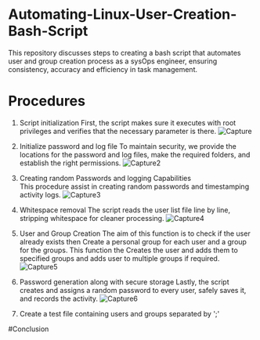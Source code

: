 # Automating-Linux-User-Creation-Bash-Script
This repository discusses steps to creating a bash script that automates user and group creation process as a sysOps engineer, ensuring consistency, accuracy and efficiency in task management.

# Procedures
1. Script initialization
First, the script makes sure it executes with root privileges and verifies that the necessary parameter is there.
![Capture](https://github.com/Oluwaseunoyefule/Automating-Linux-User-Creation-Bash-Script/assets/94696105/1cb904c9-dd5a-4780-897a-02415a05d473)

2. Initialize password and log file
To maintain security, we provide the locations for the password and log files, make the required folders, and establish the right permissions. 
![Capture2](https://github.com/Oluwaseunoyefule/Automating-Linux-User-Creation-Bash-Script/assets/94696105/8b1c61da-959a-413a-a484-60f74766ddd3)

3. Creating random Passwords and logging Capabilities
This procedure assist in creating random passwords and timestamping activity logs.
![Capture3](https://github.com/Oluwaseunoyefule/Automating-Linux-User-Creation-Bash-Script/assets/94696105/e642cd88-a82e-4f1f-b1be-8c95ff665c38)

4. Whitespace removal
The script reads the user list file line by line, stripping whitespace for cleaner processing.
![Capture4](https://github.com/Oluwaseunoyefule/Automating-Linux-User-Creation-Bash-Script/assets/94696105/00c8527b-57c0-4e1e-91f7-8a92ac071f6a)

5. User and Group Creation
The aim of this function is to check if the user already exists then Create a personal group for each user and a group for the groups. This function the Creates the user and adds them to specified groups and adds user to multiple groups if required.
![Capture5](https://github.com/Oluwaseunoyefule/Automating-Linux-User-Creation-Bash-Script/assets/94696105/6fa273ce-0458-4838-beaa-5c4357752237)

6. Password generation along with secure storage
Lastly, the script creates and assigns a random password to every user, safely saves it, and records the activity.
![Capture6](https://github.com/Oluwaseunoyefule/Automating-Linux-User-Creation-Bash-Script/assets/94696105/a4e8cb29-a463-42c2-99f8-f6f0fd8fe0b1)

7. Create a test file containing users and groups separated by ';'

#Conclusion
